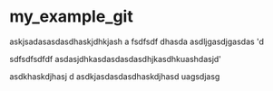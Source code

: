 # my_example_git

askjsadasasdasdhaskjdhkjash
a
fsdfsdf dhasda
asdljgasdjgasdas
'd

sdfsdfsdfdf
asdasjdhkasdasdasdasdhjkasdhkuashdasjd'


asdkhaskdjhasj d
asdkjasdasdasdhaskdjhasd
uagsdjasg
